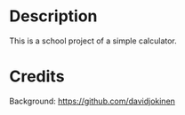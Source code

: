 Description
===========
This is a school project of a simple calculator.

Credits
===========

Background:
	https://github.com/davidjokinen
